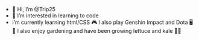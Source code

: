 - 👋 Hi, I’m @Trip25
- 👀 I’m interested in learning to code
- I’m currently learning html/CSS
 🎮 I also play Genshin Impact and Dota 🖥️
🌱 I also enjoy gardening and have been growing lettuce and kale 👩‍🌾
